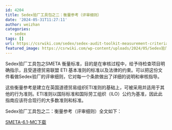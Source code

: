 ```yaml
---
id: 4204
title: Sedex验厂工具包之二：衡量参考（评审细则）
date: '2024-05-31T11:27:11'
author: weizhan
categories:
  - sedex
tags: []
url: https://csrwiki.com/sedex/sedex-audit-toolkit-measurement-criteria
featured_image: https://csrwiki.com/wp-content/uploads/2024/05/Sedex验厂工具包之二：衡量参考（评审细则）.webp
---
```


Sedex验厂工具包之SMETA 衡量标准，目的是在审核过程中，给予待检查项目明确指示，且受道德贸易联盟 ETI 基本准则的标准以及法律的约束。可以把这份文件看做Sedex验厂的评审细则，它对每一个条款做出了详细的说明和审核指导。

这些衡量参考是建立在英国道德贸易组织ETI准则的基础上，可被采用并适用于其他的行为准则。ETI准则以国际标准和国际劳工组织（ILO）公约为基准，因此此指南应该符合现行的大多数准则和标准。

Sedex验厂工具包之二：衡量参考（评审细则）全文如下：

[SMETA-6.1-MC](https://csrwiki.com/wp-content/uploads/2024/05/SMETA-6.1-MC.pdf)[下载](https://csrwiki.com/wp-content/uploads/2024/05/SMETA-6.1-MC.pdf)
